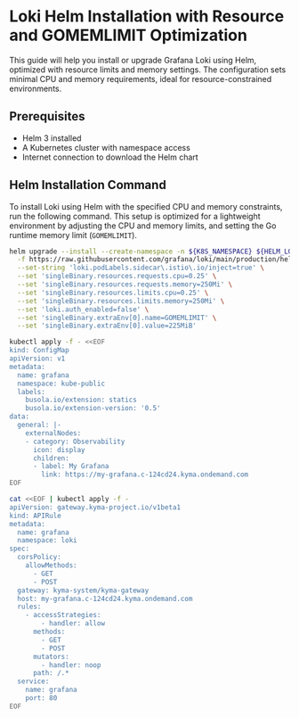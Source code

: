 # Loki Helm Installation with Resource and GOMEMLIMIT Optimization

This guide will help you install or upgrade Grafana Loki using Helm, optimized with resource limits and memory settings. The configuration sets minimal CPU and memory requirements, ideal for resource-constrained environments.

## Prerequisites

- Helm 3 installed
- A Kubernetes cluster with namespace access
- Internet connection to download the Helm chart

## Helm Installation Command

To install Loki using Helm with the specified CPU and memory constraints, run the following command. This setup is optimized for a lightweight environment by adjusting the CPU and memory limits, and setting the Go runtime memory limit (`GOMEMLIMIT`).

```bash
helm upgrade --install --create-namespace -n ${K8S_NAMESPACE} ${HELM_LOKI_RELEASE} grafana/loki \
  -f https://raw.githubusercontent.com/grafana/loki/main/production/helm/loki/single-binary-values.yaml \
  --set-string 'loki.podLabels.sidecar\.istio\.io/inject=true' \
  --set 'singleBinary.resources.requests.cpu=0.25' \
  --set 'singleBinary.resources.requests.memory=250Mi' \
  --set 'singleBinary.resources.limits.cpu=0.25' \
  --set 'singleBinary.resources.limits.memory=250Mi' \
  --set 'loki.auth_enabled=false' \
  --set 'singleBinary.extraEnv[0].name=GOMEMLIMIT' \
  --set 'singleBinary.extraEnv[0].value=225MiB'
```
```bash
kubectl apply -f - <<EOF
kind: ConfigMap
apiVersion: v1
metadata:
  name: grafana
  namespace: kube-public
  labels:
    busola.io/extension: statics
    busola.io/extension-version: '0.5'
data:
  general: |-
    externalNodes:
    - category: Observability
      icon: display
      children:
      - label: My Grafana
        link: https://my-grafana.c-124cd24.kyma.ondemand.com
EOF
```
```bash
cat <<EOF | kubectl apply -f -
apiVersion: gateway.kyma-project.io/v1beta1
kind: APIRule
metadata:
  name: grafana
  namespace: loki
spec:
  corsPolicy:
    allowMethods:
      - GET
      - POST
  gateway: kyma-system/kyma-gateway
  host: my-grafana.c-124cd24.kyma.ondemand.com
  rules:
    - accessStrategies:
        - handler: allow
      methods:
        - GET
        - POST
      mutators:
        - handler: noop
      path: /.*
  service:
    name: grafana
    port: 80
EOF
```
